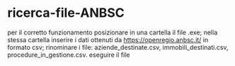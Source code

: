 # ricerca-file-ANBSC
per il corretto funzionamento posizionare in una cartella il file .exe;
nella stessa cartella inserire i dati ottenuti da https://openregio.anbsc.it/ in formato csv;
rinominare i file:
aziende_destinate.csv,
immobili_destinati.csv,
procedure_in_gestione.csv.
eseguire il file
